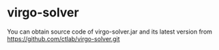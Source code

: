 # virgo-solver
You can obtain source code of virgo-solver.jar and its latest version from https://github.com/ctlab/virgo-solver.git
